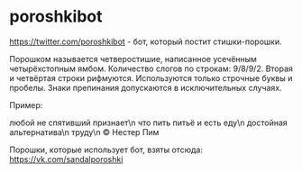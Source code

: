 # poroshkibot

https://twitter.com/poroshkibot - бот, который постит стишки-порошки.

Порошком называется четверостишие, написанное усечённым четырёхстопным ямбом.
Количество слогов по строкам: 9/8/9/2.
Вторая и четвёртая строки рифмуются.
Используются только строчные буквы и пробелы.
Знаки препинания допускаются в исключительных случаях. 

Пример:

любой не спятивший признает\n
что пить питьё и есть еду\n
достойная альтернатива\n
труду\n
© Нестер Пим

Порошки, которые использует бот, взяты отсюда: https://vk.com/sandalporoshki
